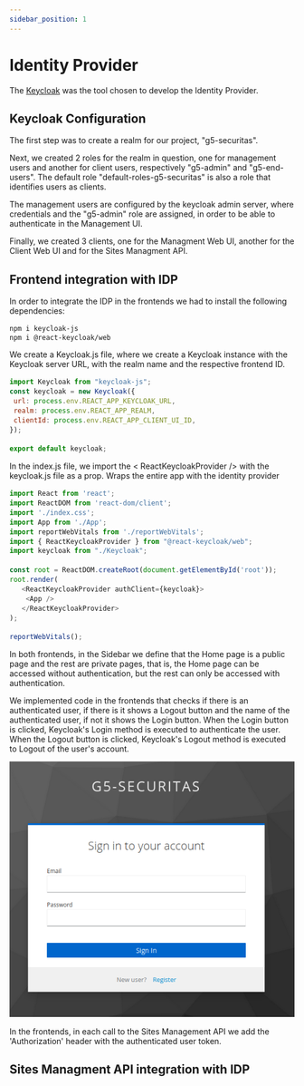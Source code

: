 ```yaml
---
sidebar_position: 1
---
```


# Identity Provider

The [Keycloak](https://www.keycloak.org/) was the tool chosen to develop the Identity Provider.

## Keycloak Configuration

The first step was to create a realm for our project, "g5-securitas".

Next, we created 2 roles for the realm in question, one for management users and another for client users, respectively "g5-admin" and "g5-end-users". The default role "default-roles-g5-securitas" is also a role that identifies users as clients.

The management users are configured by the keycloak admin server, where credentials and the "g5-admin" role are assigned, in order to be able to authenticate in the Management UI.

Finally, we created 3 clients, one for the Managment Web UI, another for the Client Web UI and for the Sites Managment API.

## Frontend integration with IDP
In order to integrate the IDP in the frontends we had to install the following dependencies:
```
npm i keycloak-js
npm i @react-keycloak/web
```
We create a Keycloak.js file, where we create a Keycloak instance with the Keycloak server URL, with the realm name and the respective frontend ID.
```javascript
import Keycloak from "keycloak-js";
const keycloak = new Keycloak({
 url: process.env.REACT_APP_KEYCLOAK_URL,
 realm: process.env.REACT_APP_REALM,
 clientId: process.env.REACT_APP_CLIENT_UI_ID,
});

export default keycloak; 
```

In the index.js file, we import the < ReactKeycloakProvider /> with the keycloak.js file as a prop. Wraps the entire app with the identity provider
```javascript
import React from 'react';
import ReactDOM from 'react-dom/client';
import './index.css';
import App from './App';
import reportWebVitals from './reportWebVitals';
import { ReactKeycloakProvider } from "@react-keycloak/web";
import keycloak from "./Keycloak";

const root = ReactDOM.createRoot(document.getElementById('root'));
root.render(
   <ReactKeycloakProvider authClient={keycloak}>
    <App />
   </ReactKeycloakProvider>
);

reportWebVitals();
```

In both frontends, in the Sidebar we define that the Home page is a public page and the rest are private pages, that is, the Home page can be accessed without authentication, but the rest can only be accessed with authentication.

We implemented code in the frontends that checks if there is an authenticated user, if there is it shows a Logout button and the name of the authenticated user, if not it shows the Login button. When the Login button is clicked, Keycloak's Login method is executed to authenticate the user. When the Logout button is clicked, Keycloak's Logout method is executed to Logout of the user's account.

![](./img/login.png)

In the frontends, in each call to the Sites Management API we add the 'Authorization' header with the authenticated user token.

## Sites Managment API integration with IDP